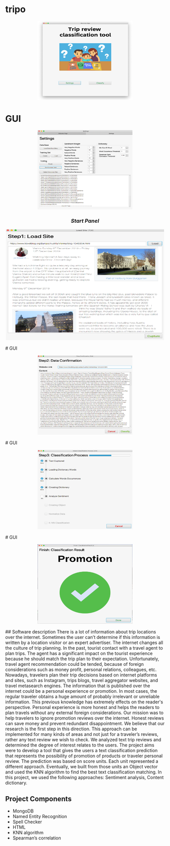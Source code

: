  # tripo
 <p align="center"><img src="https://github.com/nissim490/Tripo/blob/master/images/a.ico" height="250" width="300" /></p>

  # GUI
   <p align="center"><img src="https://github.com/nissim490/Tripo/blob/master/images/b.ico" height="250" width="300" /></p>

 ###  _<p align="center"> Start Panel </p>_
   <p align="center"><img src="https://github.com/nissim490/Tripo/blob/master/images/c.ico" height="350" width="500" /></p> 
    # GUI
   <p align="center"><img src="https://github.com/nissim490/Tripo/blob/master/images/d.ico" height="250" width="300" /></p>
    # GUI
   <p align="center"><img src="https://github.com/nissim490/Tripo/blob/master/images/e.ico" height="250" width="300" /></p>
    # GUI
   <p align="center"><img src="https://github.com/nissim490/Tripo/blob/master/images/f.ico" height="250" width="300" /></p>
## Software description  
There is a lot of information about trip locations over the internet. Sometimes the user can’t determine if this information is written by a location visitor or an expert advertiser.
The internet changes all the culture of trip planning. In the past, tourist contact with a travel agent to plan trips. The agent has a significant impact on the tourist experience because he should match the trip plan to their expectation. Unfortunately, travel agent recommendation could be tended, because of foreign considerations such as money profit, personal relations, colleagues, etc. 
Nowadays, travelers plan their trip decisions based on internet platforms and sites, such as Instagram, trips blogs, travel aggregator websites, and travel metasearch engines. The information that is published over the internet could be a personal experience or promotion. In most cases, the regular traveler obtains a huge amount of probably irrelevant or unreliable information. This previous knowledge has extremely effects on the reader's perspective. Personal experience is more honest and helps the readers to plan travels without any external foreign considerations.
Our mission was to help travelers to ignore promotion reviews over the internet. Honest reviews can save money and prevent redundant disappointment. We believe that our research is the first step in this direction. This approach can be implemented for many kinds of areas and not just for a traveler’s reviews, rather any text review we wish to check. 
We analyzed text trip reviews and determined the degree of interest relates to the users. The project aims were to develop a tool that gives the users a text classification prediction that represents the possibility of promotion of products or traveler personal review. The prediction was based on score units. Each unit represented a different approach. Eventually, we built from those units an Object vector and used the KNN algorithm to find the best text classification matching. In this project, we used the following approaches: Sentiment analysis, Content dictionary.

## Project Components  
* MongoDB   
* Named Entity Recognition
* Spell Checker
* HTML
* KNN algorithm
* Spearman’s correlation 